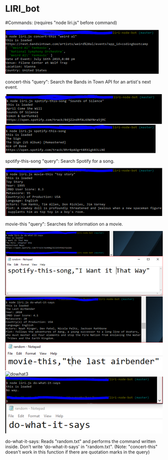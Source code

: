 # LIRI_bot

#Commands:
(requires "node liri.js" before command)

![concert-this](/images/concertthissample.PNG)

concert-this "query": Search the Bands in Town API for an artist's next event.

![spotify-this-song](/images/spotifythissample.PNG)
![spotify-null](/images/spotifynullsample.PNG)

spotify-this-song "query": Search Spotify for a song.

![movie-this](/images/moviethissample.PNG)

movie-this "query": Searches for information on a movie.

![dowhat1](/images/dowhatitsayssample1.PNG)
![dowhat2](/images/dowhatitsayssample2.PNG)
![dowhat3](/images/dowhatitdsayssample3.PNG)
![dowhat4](/images/dowhatitsaysfailsafe.PNG)

do-what-it-says: Reads "random.txt" and performs the command written inside.
Don't write 'do-what-it-says' in "random.txt".
(Note: "concert-this" doesn't work in this function if there are quotation marks in the query)
